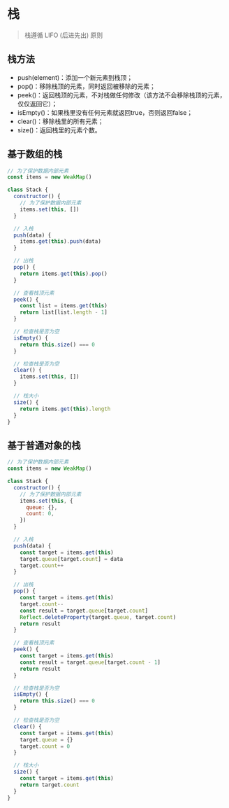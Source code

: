 # 栈
> 栈遵循 LIFO (后进先出) 原则

## 栈方法
- push(element)：添加一个新元素到栈顶；
- pop()：移除栈顶的元素，同时返回被移除的元素；
- peek()：返回栈顶的元素，不对栈做任何修改（该方法不会移除栈顶的元素，仅仅返回它）；
- isEmpty()：如果栈里没有任何元素就返回true，否则返回false；
- clear()：移除栈里的所有元素；
- size()：返回栈里的元素个数。

## 基于数组的栈
```javascript
// 为了保护数据内部元素
const items = new WeakMap()

class Stack {
  constructor() {
    // 为了保护数据内部元素
    items.set(this, [])
  }

  // 入栈
  push(data) {
    items.get(this).push(data)
  }

  // 出栈
  pop() {
    return items.get(this).pop()
  }

  // 查看栈顶元素
  peek() {
    const list = items.get(this)
    return list[list.length - 1]
  }

  // 检查栈是否为空
  isEmpty() {
    return this.size() === 0
  }

  // 检查栈是否为空
  clear() {
    items.set(this, [])
  }

  // 栈大小
  size() {
    return items.get(this).length
  }
}
```

## 基于普通对象的栈
```javascript
// 为了保护数据内部元素
const items = new WeakMap()

class Stack {
  constructor() {
    // 为了保护数据内部元素
    items.set(this, {
      queue: {},
      count: 0,
    })
  }

  // 入栈
  push(data) {
    const target = items.get(this)
    target.queue[target.count] = data
    target.count++
  }

  // 出栈
  pop() {
    const target = items.get(this)
    target.count--
    const result = target.queue[target.count]
    Reflect.deleteProperty(target.queue, target.count)
    return result
  }

  // 查看栈顶元素
  peek() {
    const target = items.get(this)
    const result = target.queue[target.count - 1]
    return result
  }

  // 检查栈是否为空
  isEmpty() {
    return this.size() === 0
  }

  // 检查栈是否为空
  clear() {
    const target = items.get(this)
    target.queue = {}
    target.count = 0
  }

  // 栈大小
  size() {
    const target = items.get(this)
    return target.count
  }
}
```
